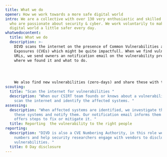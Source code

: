 ```yaml
---
title: What we do
opener: How we work towards a more safe digital world
intro: We are a collective with over 130 very enthusiastic and skilled people
  who are passionate about security & cyber. We work voluntarily to make the
  digital world a little safer every day.
whatwedocontent:
  title: What we do
  description: >-
    DIVD scans the internet on the presence of Common Vulnerabilities and
    Exposures (CVEs) which might be quite impactfull. When we find vulnerable
    URLs, we send owners an notification email on the vulnerability present,
    where we found it and what to do. 




    We also find new vulnerabilities (zero-days) and share these with the software vendor, so they can fix it. Furthermore, when we detect instances of compromised credentials, we take swift action by alerting affected individuals via email and urging them to immediately change their passwords or take other necessary steps. 
scouting:
  title: "Scan the internet for vulnerabilities "
  description: "When our CSIRT team founds or knows about a vulnerability, they
    scan the internet and identify the affected systems. "
assessing:
  description: "When affected systems are identified, we investigate the owners of
    these systems and notify them. Our notification email informs them and
    offers steps to fix or mitigate it. "
  title: Reporting  the vulnerability to the right people
reporting:
  description: "DIVD is also a CVE Numbering Authority, in this role we assign CVE
    numbers and help security researchers engage with vendors to disclose
    vulnerabilities. "
  title: 0 Day disclosure
---
```


